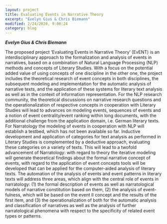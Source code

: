 ```yaml
---
layout: project
title: Evaluating Events in Narrative Theory
excerpt: "Evelyn Gius & Chris Biemann"
modified: 2/24/2020, 9:00:24
category: blog
---
```


***Evelyn Gius & Chris Biemann***

The proposed project ‘Evaluating Events in Narrative Theory’ (EvENT) is an interdisciplinary approach to the formalization and analysis of events in narratives, based on a combination of Natural Language Processing (NLP) methods and concepts of Literary Studies. With a focus on the potential added value of using concepts of one discipline in the other one, the project includes the theoretical research of event concepts in both disciplines, the subsequent modeling and implementation for the automatic analysis of narrative texts, and the application of these systems for literary text analysis as well as in the context of information representation. 
For the NLP research community, the theoretical discussions on narrative research questions and the operationalization of respective concepts in cooperation with Literary Studies will lead to advances on modeling events, sequences of events and a notion of event centrality/event ranking within long documents, with the additional challenge from the application domain, i.e. German literary texts. 
For Narratology the modeling of events in cooperation with NLP will establish a testbed, which has not been available so far. Inductive development and application of categories for text analysis as performed in Literary Studies is complemented by a deductive approach, evaluating these categories on a variety of texts. This will lead to a twofold advancement of Narratology: with regard to theory the iterative modeling will generate theoretical findings about the formal narrative concept of events, with regard to the application of event concepts tools will be developed that can be applied for the computer-aided analysis of literary texts. 
The automation of the analysis of events and event patterns in literary texts will address three areas, which align with the central role of events in narratology: (1) the formal description of events as well as narratological models of narrative constitution based on them, (2) the analysis of event- fulness, which will be based on the event II concept and the results of the first item, and (3) the operationalization of both for the automatic analysis and classification of narratives as well as the analysis of further narratological phenomena with respect to the specificity of related event types or patterns. 
